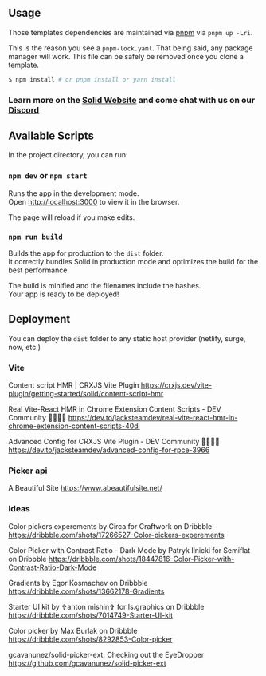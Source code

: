 ## Usage

Those templates dependencies are maintained via [pnpm](https://pnpm.io) via `pnpm up -Lri`.

This is the reason you see a `pnpm-lock.yaml`. That being said, any package manager will work. This file can be safely be removed once you clone a template.

```bash
$ npm install # or pnpm install or yarn install
```

### Learn more on the [Solid Website](https://solidjs.com) and come chat with us on our [Discord](https://discord.com/invite/solidjs)

## Available Scripts

In the project directory, you can run:

### `npm dev` or `npm start`

Runs the app in the development mode.<br>
Open [http://localhost:3000](http://localhost:3000) to view it in the browser.

The page will reload if you make edits.<br>

### `npm run build`

Builds the app for production to the `dist` folder.<br>
It correctly bundles Solid in production mode and optimizes the build for the best performance.

The build is minified and the filenames include the hashes.<br>
Your app is ready to be deployed!

## Deployment

You can deploy the `dist` folder to any static host provider (netlify, surge, now, etc.)



### Vite
Content script HMR | CRXJS Vite Plugin
https://crxjs.dev/vite-plugin/getting-started/solid/content-script-hmr

Real Vite-React HMR in Chrome Extension Content Scripts - DEV Community 👩‍💻👨‍💻
https://dev.to/jacksteamdev/real-vite-react-hmr-in-chrome-extension-content-scripts-40di

Advanced Config for CRXJS Vite Plugin - DEV Community 👩‍💻👨‍💻
https://dev.to/jacksteamdev/advanced-config-for-rpce-3966

### Picker api

A Beautiful Site
https://www.abeautifulsite.net/


### Ideas

Color pickers experements by Circa for Craftwork on Dribbble
https://dribbble.com/shots/17266527-Color-pickers-experements

Color Picker with Contrast Ratio - Dark Mode by Patryk Ilnicki for Semiflat on Dribbble
https://dribbble.com/shots/18447816-Color-Picker-with-Contrast-Ratio-Dark-Mode

Gradients by Egor Kosmachev on Dribbble
https://dribbble.com/shots/13662178-Gradients

Starter UI kit by ✞anton mishin✞ for ls.graphics on Dribbble
https://dribbble.com/shots/7014749-Starter-UI-kit

Color picker by Max Burlak on Dribbble
https://dribbble.com/shots/8292853-Color-picker

gcavanunez/solid-picker-ext: Checking out the EyeDropper
https://github.com/gcavanunez/solid-picker-ext
